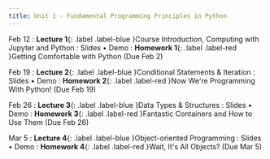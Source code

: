 ```yaml
---
title: Unit 1 - Fundamental Programming Principles in Python
---
```


Feb 12
: **Lecture 1**{: .label .label-blue }Course Introduction, Computing with Jupyter and Python
  : Slides • Demo
: **Homework 1**{: .label .label-red }Getting Comfortable with Python (Due Feb 2)

Feb 19
: **Lecture 2**{: .label .label-blue }Conditional Statements & Iteration
  : Slides • Demo
: **Homework 2**{: .label .label-red }Now We're Programming With Python! (Due Feb 19)

Feb 26
: **Lecture 3**{: .label .label-blue }Data Types & Structures
  : Slides • Demo
: **Homework 3**{: .label .label-red }Fantastic Containers and How to Use Them (Due Feb 26)

Mar 5
: **Lecture 4**{: .label .label-blue }Object-oriented Programming
  : Slides • Demo
: **Homework 4**{: .label .label-red }Wait, It's All Objects? (Due Mar 5)
